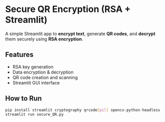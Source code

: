 # Secure QR Encryption (RSA + Streamlit)

A simple Streamlit app to **encrypt text**, generate **QR codes**, and **decrypt** them securely using **RSA encryption**.

## Features
- RSA key generation  
- Data encryption & decryption  
- QR code creation and scanning  
- Streamlit GUI interface  

## How to Run
```bash
pip install streamlit cryptography qrcode[pil] opencv-python-headless
streamlit run secure_QR.py
